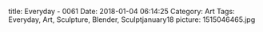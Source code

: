 title: Everyday - 0061
Date: 2018-01-04 06:14:25
Category: Art
Tags: Everyday, Art, Sculpture, Blender, Sculptjanuary18
picture: 1515046465.jpg
